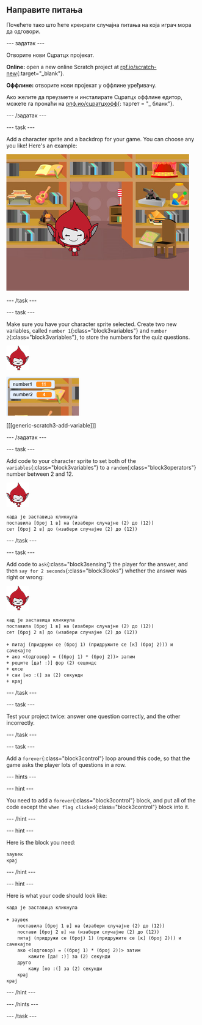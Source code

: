 ## Направите питања

Почећете тако што ћете креирати случајна питања на која играч мора да одговори.

\--- задатак \---

Отворите нови Сцратцх пројекат.

**Online:** open a new online Scratch project at [rpf.io/scratch-new](http://rpf.io/scratch-new){:target="_blank"}.

**Оффлине:** отворите нови пројекат у оффлине уређивачу.

Ако желите да преузмете и инсталирате Сцратцх оффлине едитор, можете га пронаћи на [рпф.ио/сцратцхофф](http://rpf.io/scratchoff){: таргет = "_ бланк"}.

\--- /задатак \---

\--- task \---

Add a character sprite and a backdrop for your game. You can choose any you like! Here's an example:

![screenshot](images/brain-setting.png)

\--- /task \---

\--- task \---

Make sure you have your character sprite selected. Create two new variables, called `number 1`{:class="block3variables"} and `number 2`{:class="block3variables"}, to store the numbers for the quiz questions.

![screenshot](images/giga-sprite.png)

![screenshot](images/brain-variables.png)

[[[generic-scratch3-add-variable]]]

\--- /задатак \---

\--- task \---

Add code to your character sprite to set both of the `variables`{:class="block3variables"} to a `random`{:class="block3operators"} number between 2 and 12.

![screenshot](images/giga-sprite.png)

```blocks3
када је заставица кликнула
поставила [број 1 в] на (изабери случајне (2) до (12))
сет [број 2 в] до (изабери случајне (2) до (12))
```

\--- /task \---

\--- task \---

Add code to `ask`{:class="block3sensing"} the player for the answer, and then `say for 2 seconds`{:class="block3looks"} whether the answer was right or wrong:

![screenshot](images/giga-sprite.png)

```blocks3
кад је заставица кликнула
поставила [број 1 в] на (изабери случајне (2) до (12))
сет [број 2 в] до (изабери случајне (2) до (12))

+ питај (придружи се (број 1) (придружите се [к] (број 2))) и сачекајте
+ ако <(одговор) = ((број 1) * (број 2))> затим
+ реците [да! :)] фор (2) сецондс
+ елсе
+ саи [но :(] за (2) секунди
+ крај
```

\--- /task \---

\--- task \---

Test your project twice: answer one question correctly, and the other incorrectly.

\--- /task \---

\--- task \---

Add a `forever`{:class="block3control"} loop around this code, so that the game asks the player lots of questions in a row.

\--- hints \---

\--- hint \---

You need to add a `forever`{:class="block3control"} block, and put all of the code except the `when flag clicked`{:class="block3control"} block into it.

\--- /hint \---

\--- hint \---

Here is the block you need:

```blocks3
заувек
крај
```

\--- /hint \---

\--- hint \---

Here is what your code should look like:

```blocks3
када је заставица кликнула

+ заувек
    поставила [број 1 в] на (изабери случајне (2) до (12))
    постави [број 2 в] на (изабери случајне (2) до (12))
    питај (придружи се (број) 1) (придружите се [к] (број 2))) и сачекајте
    ако <(одговор) = ((број 1) * (број 2))> затим
        кажите [да! :)] за (2) секунди
    друго
        кажу [но :(] за (2) секунди
    крај
крај
```

\--- /hint \---

\--- /hints \---

\--- /task \---